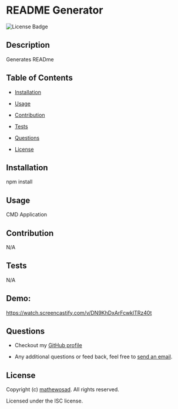 # README Generator

  ![License Badge](https://img.shields.io/github/license/mathewosad/Great-README-Generator)

  ## Description

  Generates READme

  ## Table of Contents

  * [Installation](#installation)

  * [Usage](#usage)

  * [Contribution](#contribution)

  * [Tests](#tests)

  * [Questions](#questions)

  * [License](#license)

  ## Installation

  npm install

  ## Usage

  CMD Application

  ## Contribution

  N/A

  ## Tests

  N/A

  ## Demo:

  https://watch.screencastify.com/v/DN9KhDxArFcwklTRz40t

  ## Questions

  * Checkout my [GitHub profile](https://github.com/mathewosad)
  
  * Any additional questions or feed back, feel free to [send an email](mailto:matthewosad@yahoo.com). 

  ## License

  Copyright (c) [mathewosad](https://github.com/mathewosad). All rights reserved.
  
  Licensed under the ISC license.
  

